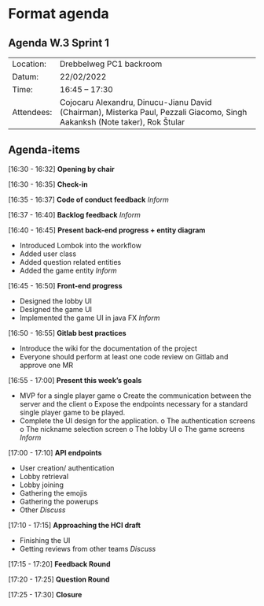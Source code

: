 # Format agenda

## Agenda W.3 Sprint 1
|   |   |
|---|---|
| Location:| Drebbelweg PC1 backroom |
|Datum:| 22/02/2022|
|Time: |16:45 – 17:30|
|Attendees: | Cojocaru Alexandru, Dinucu-Jianu David (Chairman), Misterka Paul, Pezzali Giacomo, Singh Aakanksh (Note taker), Rok Štular |

## Agenda-items

[16:30 - 16:32] **Opening by chair**

[16:30 - 16:35] **Check-in**

[16:35 - 16:37] **Code of conduct feedback**
_Inform_

[16:37 - 16:40] **Backlog feedback**
_Inform_

[16:40 - 16:45] **Present back-end progress + entity diagram**

- Introduced Lombok into the workflow
- Added user class
- Added question related entities
- Added the game entity
_Inform_

[16:45 - 16:50] **Front-end progress**

- Designed the lobby UI
- Designed the game UI
- Implemented the game UI in java FX
_Inform_

[16:50 - 16:55] **Gitlab best practices**

- Introduce the wiki for the documentation of the project
- Everyone should perform at least one code review on Gitlab and
    approve one MR

[16:55 - 17:00] **Present this week’s goals**

- MVP for a single player game
    o Create the communication between the server and the
       client
    o Expose the endpoints necessary for a standard single player
       game to be played.
- Complete the UI design for the application.
    o The authentication screens
    o The nickname selection screen
    o The lobby UI
    o The game screens
_Inform_

[17:00 - 17:10] **API endpoints**

- User creation/ authentication
- Lobby retrieval
- Lobby joining
- Gathering the emojis
- Gathering the powerups
- Other
_Discuss_

[17:10 - 17:15] **Approaching the HCI draft**

- Finishing the UI
- Getting reviews from other teams
_Discuss_

[17:15 - 17:20] **Feedback Round**

[17:20 - 17:25] **Question Round**

[17:25 - 17:30] **Closure**



